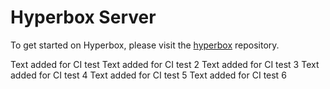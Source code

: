 # Hyperbox Server

To get started on Hyperbox, please visit the [hyperbox](https://github.com/hyperbox/hyperbox "HBox @ GitHub") repository.

Text added for CI test
Text added for CI test 2
Text added for CI test 3
Text added for CI test 4
Text added for CI test 5
Text added for CI test 6